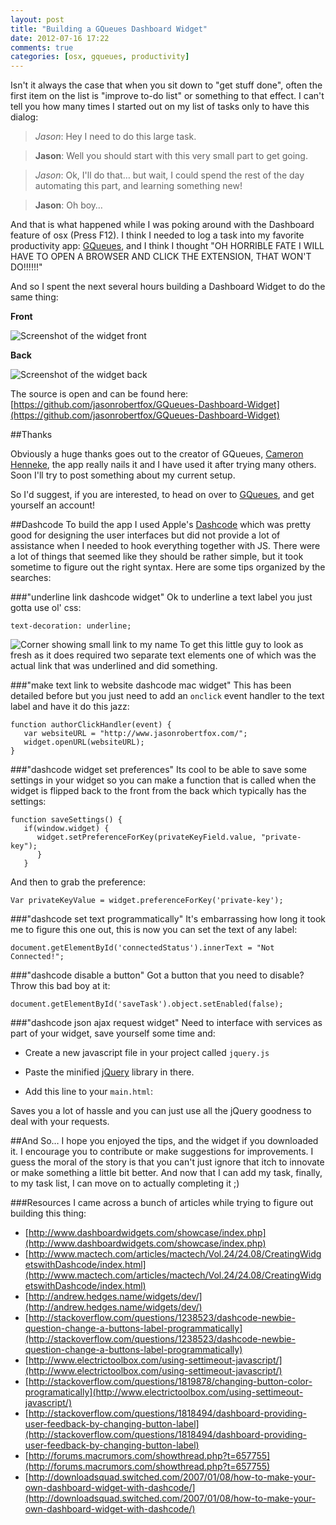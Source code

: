```yaml
---
layout: post
title: "Building a GQueues Dashboard Widget"
date: 2012-07-16 17:22
comments: true
categories: [osx, gqueues, productivity]
---
```


Isn't it always the case that when you sit down to "get stuff done", often the first item on the list is "improve to-do list" or something to that effect. I can't tell you how many times I started out on my list of tasks only to have this dialog:

> *Jason*: Hey I need to do this large task.

> **Jason**: Well you should start with this very small part to get going.

> *Jason*: Ok, I'll do that… but wait, I could spend the rest of the day automating this part, and learning something new!

> **Jason**: Oh boy…

And that is what happened while I was poking around with the Dashboard feature of osx (Press F12). I think I needed to log a task into my favorite productivity app: [GQueues](http://www.gqueues.com/), and I think I thought "OH HORRIBLE FATE I WILL HAVE TO OPEN A BROWSER AND CLICK THE EXTENSION, THAT WON'T DO!!!!!!"

And so I spent the next several hours building a Dashboard Widget to do the same thing:

**Front**

![Screenshot of the widget front](http://media.tumblr.com/tumblr_m78jecokWd1r1y0wi.png)

**Back**

![Screenshot of the widget back](http://media.tumblr.com/tumblr_m78jekA17w1r1y0wi.png)

The source is open and can be found here: [https://github.com/jasonrobertfox/GQueues-Dashboard-Widget](https://github.com/jasonrobertfox/GQueues-Dashboard-Widget)

##Thanks

Obviously a huge thanks goes out to the creator of GQueues, [Cameron Henneke](http://www.gqueues.com/about), the app really nails it and I have used it after trying many others. Soon I'll try to post something about my current setup.

So I'd suggest, if you are interested, to head on over to [GQueues](http://www.gqueues.com/), and get yourself an account!

##Dashcode
To build the app I used Apple's [Dashcode](https://developer.apple.com/downloads/index.action) which was pretty good for designing the user interfaces but did not provide a lot of assistance when I needed to hook everything together with JS. There were a lot of things that seemed like they should be rather simple, but it took sometime to figure out the right syntax. Here are some tips organized by the searches:

###"underline link dashcode widget"
Ok to underline a text label you just gotta use ol' css:

    text-decoration: underline;

![Corner showing small link to my name](http://media.tumblr.com/tumblr_m78jffTKl61r1y0wi.png)
To get this little guy to look as fresh as it does required two separate text elements one of which was the actual link that was underlined and did something.

###"make text link to website dashcode mac widget"
This has been detailed before but you just need to add an `onclick` event handler to the text label and have it do this jazz:

    function authorClickHandler(event) {
       var websiteURL = "http://www.jasonrobertfox.com/";
       widget.openURL(websiteURL);
    }

###"dashcode widget set preferences"
Its cool to be able to save some settings in your widget so you can make a function that is called when the widget is flipped back to the front from the back which typically has the settings:

    function saveSettings() {
       if(window.widget) {
          widget.setPreferenceForKey(privateKeyField.value, "private-key");
          }
       }

And then to grab the preference:

    Var privateKeyValue = widget.preferenceForKey('private-key');

###"dashcode set text programmatically"
It's embarrassing how long it took me to figure this one out, this is now you can set the text of any label:

    document.getElementById('connectedStatus').innerText = "Not Connected!";

###"dashcode disable a button"
Got a button that you need to disable? Throw this bad boy at it:

    document.getElementById('saveTask').object.setEnabled(false);

###"dashcode json ajax request widget"
Need to interface with services as part of your widget, save yourself some time and:

- Create a new javascript file in your project called `jquery.js`
- Paste the minified [jQuery](http://jquery.com/) library in there.
- Add this line to your `main.html`:

    <script type="text/javascript" src="jquery.js" charset="utf-8"></script>

Saves you a lot of hassle and you can just use all the jQuery goodness to deal with your requests.

##And So…
I hope you enjoyed the tips, and the widget if you downloaded it. I encourage you to contribute or make suggestions for improvements. I guess the moral of the story is that you can't just ignore that itch to innovate or make something a little bit better. And now that I can add my task, finally, to my task list, I can move on to actually completing it ;)


###Resources
I came across a bunch of articles while trying to figure out building this thing:

- [http://www.dashboardwidgets.com/showcase/index.php](http://www.dashboardwidgets.com/showcase/index.php)
- [http://www.mactech.com/articles/mactech/Vol.24/24.08/CreatingWidgetswithDashcode/index.html](http://www.mactech.com/articles/mactech/Vol.24/24.08/CreatingWidgetswithDashcode/index.html)
- [http://andrew.hedges.name/widgets/dev/](http://andrew.hedges.name/widgets/dev/)
- [http://stackoverflow.com/questions/1238523/dashcode-newbie-question-change-a-buttons-label-programmatically](http://stackoverflow.com/questions/1238523/dashcode-newbie-question-change-a-buttons-label-programmatically)
- [http://www.electrictoolbox.com/using-settimeout-javascript/](http://www.electrictoolbox.com/using-settimeout-javascript/)
- [http://stackoverflow.com/questions/1819878/changing-button-color-programatically](http://www.electrictoolbox.com/using-settimeout-javascript/)
- [http://stackoverflow.com/questions/1818494/dashboard-providing-user-feedback-by-changing-button-label](http://stackoverflow.com/questions/1818494/dashboard-providing-user-feedback-by-changing-button-label)
- [http://forums.macrumors.com/showthread.php?t=657755](http://forums.macrumors.com/showthread.php?t=657755)
- [http://downloadsquad.switched.com/2007/01/08/how-to-make-your-own-dashboard-widget-with-dashcode/](http://downloadsquad.switched.com/2007/01/08/how-to-make-your-own-dashboard-widget-with-dashcode/)
